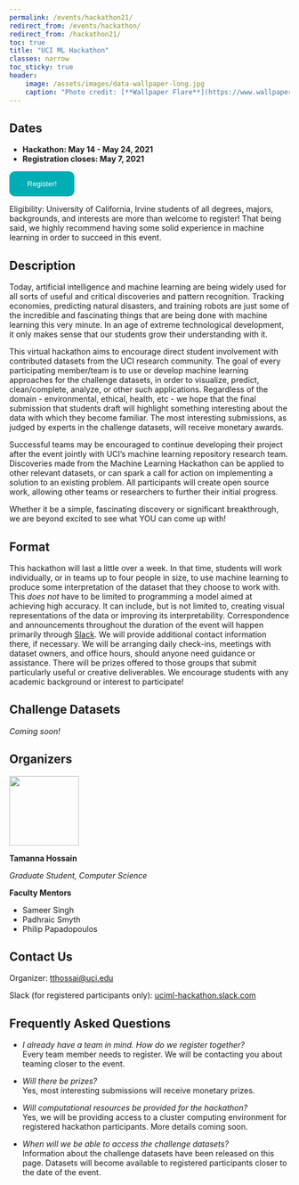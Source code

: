 ```yaml
---
permalink: /events/hackathon21/
redirect_from: /events/hackathon/
redirect_from: /hackathon21/
toc: true
title: "UCI ML Hackathon"
classes: narrow
toc_sticky: true
header:
    image: /assets/images/data-wallpaper-long.jpg
    caption: "Photo credit: [**Wallpaper Flare**](https://www.wallpaperflare.com/)"
---
```


## Dates

- **Hackathon: May 14 - May 24, 2021**
- **Registration closes: May 7, 2021**

<a href="https://forms.gle/VL3UYJyHWoUZg7MV6" rel="external"><button type="button" style='padding: 15px 32px; text-align: center; background-color:#00adb5; border:none; color: white; border-radius: 10px;'>Register!</button></a>

Eligibility: University of California, Irvine students of all degrees, majors, backgrounds, and interests are more than welcome to register! That being said, we highly recommend having some solid experience in machine learning in order to succeed in this event.

<!-- Check out the schedule of relevant events [here](/events/hackathon20/schedule). -->

<!-- ## Awards

- Best Overall Team: **Pfft**
- Outstanding Submissions: **DeepFirefighter, Hatomugi**
- Category Prizes:
  - Scientific Insights: **Pfft**
  - Evaluation: **Whatever**
  - Creativity: **Epsilon**
  - Technical Strength: **amk**
  - Presentation: **ZotClinic**


## Computing

Instructions: [https://rcic.uci.edu/hackathon/](https://rcic.uci.edu/hackathon/)

[RCIC](https://rcic.uci.edu/) is generously providing computational resources for the hackathon. Go to the page above to see how to access the machines and run your jobs on the HPC.
If you have any questions about the computing resources, post in the `#computing` channel on [Slack](http://uciml-hackathon.slack.com). -->

## Description

Today, artificial intelligence and machine learning are being widely used for all sorts of useful and critical discoveries and pattern recognition. Tracking economies, predicting natural disasters, and training robots are just some of the incredible and fascinating things that are being done with machine learning this very minute. In an age of extreme technological development, it only makes sense that our students grow their understanding with it.

This virtual hackathon aims to encourage direct student involvement with contributed datasets from the UCI research community. The goal of every participating member/team is to use or develop machine learning approaches for the challenge datasets, in order to visualize, predict, clean/complete, analyze, or other such applications. Regardless of the domain - environmental, ethical, health, etc - we hope that the final submission that students draft will highlight something interesting about the data with which they become familiar. The most interesting submissions, as judged by experts in the challenge datasets, will receive monetary awards.

Successful teams may be encouraged to continue developing their project after the event jointly with UCI’s machine learning repository research team. Discoveries made from the Machine Learning Hackathon can be applied to other relevant datasets, or can spark a call for action on implementing a solution to an existing problem. All participants will create open source work, allowing other teams or researchers to further their initial progress.

Whether it be a simple, fascinating discovery or significant breakthrough, we are beyond excited to see what YOU can come up with!

## Format

<!-- Submission and Evaluation Criteria: [Click here](/events/hackathon20/submission). -->

This hackathon will last a little over a week. In that time, students will work individually, or in teams up to four people in size, to use machine learning to produce some interpretation of the dataset that they choose to work with. This _does not_ have to be limited to programming a model aimed at achieving high accuracy. It can include, but is not limited to, creating visual representations of the data or improving its interpretability. Correspondence and announcements throughout the duration of the event will happen primarily through [Slack](http://uciml-hackathon.slack.com). We will provide additional contact information there, if necessary. We will be arranging daily check-ins, meetings with dataset owners, and office hours, should anyone need guidance or assistance. There will be prizes offered to those groups that submit particularly useful or creative deliverables. We encourage students with any academic background or interest to participate!

## Challenge Datasets

_Coming soon!_

<!-- Please note that datasets will be made available to registered participants closer to the day of the event. For information about the datasets, follow the links below.

- [California Wildfires](/events/hackathon20/datasets#wildfires)
- [Galaxy Spiral Structure](/events/hackathon20/datasets#galaxies)
- [GPA](/events/hackathon20/datasets#gpa)
- [Amyloid Positivity](/events/hackathon20/datasets#amyloid)
- [DNS Network Captures](/events/hackathon20/datasets#dns)
- [Satellite Imagery of Cambodia](/events/hackathon20/datasets#satellite)
- [Clinical Data](/events/hackathon20/datasets#clinical) -->

## Organizers

<img class="align-left" width="125px" src="{{ site.url }}{{ site.baseurl }}/assets/images/tamanna-hossain.jpg">

**Tamanna Hossain**

_Graduate Student, Computer Science_

**Faculty Mentors**

- Sameer Singh
- Padhraic Smyth
- Philip Papadopoulos

## Contact Us

Organizer: tthossai@uci.edu

Slack (for registered participants only): [uciml-hackathon.slack.com](http://uciml-hackathon.slack.com)

<!--
## Schedule

_Coming soon!_

## Computational Resources

_Coming soon!_
-->

## Frequently Asked Questions

- *I already have a team in mind. How do we register together?*<br>
  Every team member needs to register. We will be contacting you about teaming closer to the event.

- *Will there be prizes?*<br>
  Yes, most interesting submissions will receive monetary prizes.

- *Will computational resources be provided for the hackathon?*<br>
  Yes, we will be providing access to a cluster computing environment for registered hackathon participants. More details coming soon.

- *When will we be able to access the challenge datasets?*<br>
  Information about the challenge datasets have been released on this page. Datasets will become available to registered participants closer to the date of the event.
